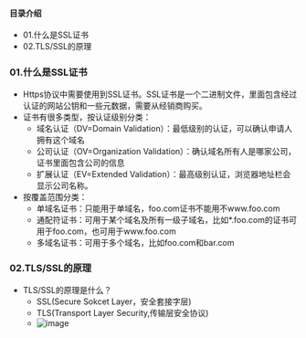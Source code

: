 #### 目录介绍
- 01.什么是SSL证书
- 02.TLS/SSL的原理


### 01.什么是SSL证书
- Https协议中需要使用到SSL证书。SSL证书是一个二进制文件，里面包含经过认证的网站公钥和一些元数据，需要从经销商购买。
- 证书有很多类型，按认证级别分类：
    - 域名认证（DV=Domain Validation）：最低级别的认证，可以确认申请人拥有这个域名
    - 公司认证（OV=Organization Validation）：确认域名所有人是哪家公司，证书里面包含公司的信息
    - 扩展认证（EV=Extended Validation）：最高级别认证，浏览器地址栏会显示公司名称。
- 按覆盖范围分类：
    - 单域名证书：只能用于单域名，foo.com证书不能用不www.foo.com
    - 通配符证书：可用于某个域名及所有一级子域名，比如*.foo.com的证书可用于foo.com，也可用于www.foo.com
    - 多域名证书：可用于多个域名，比如foo.com和bar.com


### 02.TLS/SSL的原理
- TLS/SSL的原理是什么？
    - SSL(Secure Sokcet Layer，安全套接字层)
    - TLS(Transport Layer Security,传输层安全协议)
    - ![image](https://upload-images.jianshu.io/upload_images/4432347-50d18c79be20fa57.png?imageMogr2/auto-orient/strip%7CimageView2/2/w/1240)

